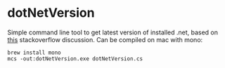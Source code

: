 # dotNetVersion
Simple command line tool to get latest version of installed .net, based on [this](http://stackoverflow.com/a/951915) stackoverflow discussion.
Can be compiled on mac with mono:
```
brew install mono
mcs -out:dotNetVersion.exe dotNetVersion.cs
```
